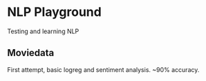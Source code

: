 
# NLP Playground
Testing and learning NLP

## Moviedata
First attempt, basic logreg and sentiment analysis. ~90% accuracy.